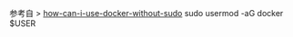 
参考自 > [how-can-i-use-docker-without-sudo](https://askubuntu.com/questions/477551/how-can-i-use-docker-without-sudo)
sudo usermod -aG docker $USER
